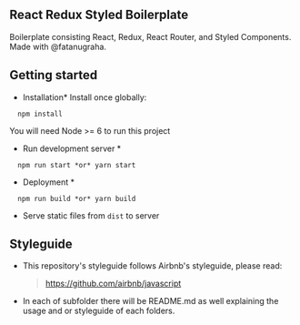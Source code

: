 ## React Redux Styled Boilerplate
Boilerplate consisting React, Redux, React Router, and Styled Components.
Made with @fatanugraha.

## Getting started
* Installation*
Install once globally:
```
  npm install
```
You will need Node >= 6 to run this project

* Run development server *
```
  npm run start *or* yarn start
```

* Deployment *
```
  npm run build *or* yarn build
```
- Serve static files from `dist` to server


## Styleguide
- This repository's styleguide follows Airbnb's styleguide, please read: 
  > https://github.com/airbnb/javascript 
- In each of subfolder there will be README.md as well explaining the usage and or styleguide of each folders.
